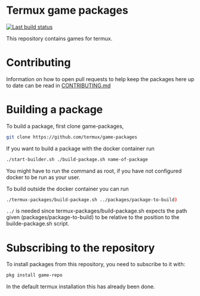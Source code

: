 # Termux game packages

[![Last build status](https://github.com/termux/game-packages/workflows/Packages/badge.svg)](https://github.com/termux/game-packages/actions)

This repository contains games for termux.

# Contributing

Information on how to open pull requests to help keep the packages here up to date can be read in [CONTRIBUTING.md](CONTRIBUTING.md)

# Building a package
To build a package, first clone game-packages,
```sh
git clone https://github.com/termux/game-packages
```

If you want to build a package with the docker container run
```sh
./start-builder.sh ./build-package.sh name-of-package
```
You might have to run the command as root, if you have not configured docker to be run as your user.

To build outside the docker container you can run
```sh
./termux-packages/build-package.sh ../packages/package-to-build)
```
`../` is needed since termux-packages/build-package.sh expects the path given (packages/package-to-build) to be relative to the position to the builde-package.sh script.

# Subscribing to the repository
To install packages from this repository, you need to subscribe to it with:
```sh
pkg install game-repo
```
In the default termux installation this has already been done.
